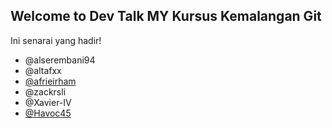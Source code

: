 ## Welcome to Dev Talk MY Kursus Kemalangan Git

Ini senarai yang hadir!
- @alserembani94
- @altafxx
- [@afrieirham](https://github.com/afrieirham)
- @zackrsli
- @Xavier-IV
- [@Havoc45](https://github.com/Havoc45)

